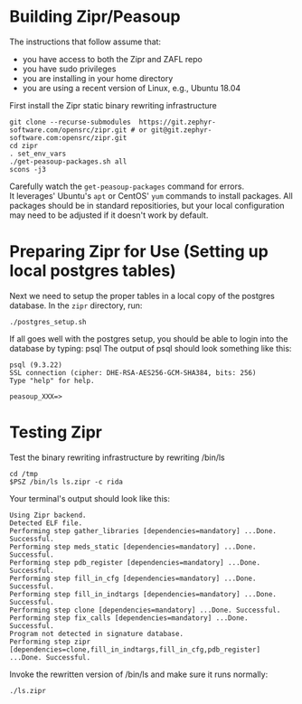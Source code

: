 # Building Zipr/Peasoup

The instructions that follow assume that:

* you have access to both the Zipr and ZAFL repo
* you have sudo privileges
* you are installing in your home directory
* you are using a recent version of Linux, e.g., Ubuntu 18.04


First install the Zipr static binary rewriting infrastructure
```
git clone --recurse-submodules  https://git.zephyr-software.com/opensrc/zipr.git # or git@git.zephyr-software.com:opensrc/zipr.git
cd zipr
. set_env_vars
./get-peasoup-packages.sh all
scons -j3
```

Carefully watch the `get-peasoup-packages` command for errors.  
It leverages' Ubuntu's `apt` or CentOS' `yum` commands to install packages.
All packages should be in standard repositiories, but your local configuration may
need to be adjusted if it doesn't work by default.

# Preparing Zipr for Use (Setting up local postgres tables)

Next we need to setup the proper tables in a local copy of the postgres database.  In the `zipr` directory, run:
```
./postgres_setup.sh
```

If all goes well with the postgres setup, you should be able to login into the database by typing: psql
The output of psql should look something like this:
```
psql (9.3.22)
SSL connection (cipher: DHE-RSA-AES256-GCM-SHA384, bits: 256)
Type "help" for help.

peasoup_XXX=> 
```

# Testing Zipr

Test  the binary rewriting infrastructure by rewriting /bin/ls
```
cd /tmp
$PSZ /bin/ls ls.zipr -c rida
```
Your terminal's output should look like this:
```
Using Zipr backend.
Detected ELF file.
Performing step gather_libraries [dependencies=mandatory] ...Done. Successful.
Performing step meds_static [dependencies=mandatory] ...Done. Successful.
Performing step pdb_register [dependencies=mandatory] ...Done. Successful.
Performing step fill_in_cfg [dependencies=mandatory] ...Done. Successful.
Performing step fill_in_indtargs [dependencies=mandatory] ...Done. Successful.
Performing step clone [dependencies=mandatory] ...Done. Successful.
Performing step fix_calls [dependencies=mandatory] ...Done. Successful.
Program not detected in signature database.
Performing step zipr [dependencies=clone,fill_in_indtargs,fill_in_cfg,pdb_register] ...Done. Successful.
```

Invoke the rewritten version of /bin/ls and make sure it runs normally:
```
./ls.zipr
```
